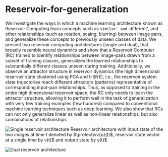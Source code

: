 # Reservoir-for-generalization

We investigate the ways in which a machine learning architecture known as Reservoir Computing learn concepts such as `similar' and `different', and other relationships (such as rotation, scaing, blurring) between image pairs, and generalize these concepts to previously unseen classes of data. We present two reservoir computing architectures (single and dual), that broadly resemble neural dynamics and show that a Reservoir Computer (RC) trained to identify relationships between image-pairs drawn from a subset of training classes, generalizes the learned relationships to substantially different classes unseen during training.
Additionally, we observe an attractor structure in reservoir dynamics (the high dimensional reservoir state clustered using PCA and t-SNE), i.e., the reservoir system state trajectories reach different attractors (patterns) representative of corresponding input-pair relationships. Thus, as opposed to training in the entire high dimensional reservoir space, the RC only needs to learn the attractor structure, allowing it to perform well in the task of generalization with very few training examples (few hundred) compared to conventional machine learning techniques such as deep learning. 
We also show that RCs can not only generalize linear as well as non-linear relationships, but also combinations of relationships



![Single reservoir architecture](https://github.com/chimerask/Reservoir-for-generalization/blob/master/Images/one_reserv.jpeg)
Reservoir architecture with input state of the two images at time t denoted by $\protect\vv{u}(t)$, reservoir state vector at a single time by v(t)$ and output state by y(t)$.

![Dual reservoir architecture](https://github.com/chimerask/Reservoir-for-generalization/blob/master/Images/two_reserv.jpeg)
